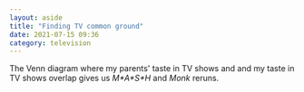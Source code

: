 ```yaml
---
layout: aside
title: "Finding TV common ground"
date: 2021-07-15 09:36
category: television
---
```

The Venn diagram where my parents' taste in TV shows and and my taste in TV shows overlap gives us *M\*A\*S\*H* and *Monk* reruns.
